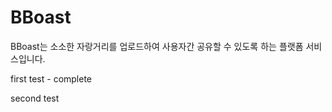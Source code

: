 # BBoast

BBoast는 소소한 자랑거리를 업로드하여 사용자간 공유할 수 있도록 하는 플랫폼 서비스입니다.

first test - complete

second test
